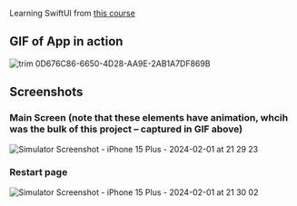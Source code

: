 Learning SwiftUI from [this course]([url](https://www.udemy.com/course/swiftui-masterclass-course-ios-development-with-swift/)https://www.udemy.com/course/swiftui-masterclass-course-ios-development-with-swift/)
## GIF of App in action
![trim 0D676C86-6650-4D28-AA9E-2AB1A7DF869B](https://github.com/avan36/SwiftRestart/assets/158532304/319bd928-0683-4d6b-a755-9e31f3e2f1a9)

## Screenshots
### Main Screen (note that these elements have animation, whcih was the bulk of this project – captured in GIF above)
![Simulator Screenshot - iPhone 15 Plus - 2024-02-01 at 21 29 23](https://github.com/avan36/SwiftRestart/assets/158532304/5dffd749-0938-4a39-b59c-549c36a1fc04)

### Restart page
![Simulator Screenshot - iPhone 15 Plus - 2024-02-01 at 21 30 02](https://github.com/avan36/SwiftRestart/assets/158532304/3aa751a0-d502-4a83-bcbe-efcd5dc6e744)
